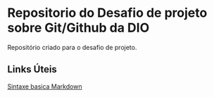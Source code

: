 # Repositorio do Desafio de projeto sobre Git/Github da DIO

Repositório criado para o desafio de projeto.

## Links Úteis

[Sintaxe basica Markdown](https://www.markdownguide.org/basic-syntax/)
